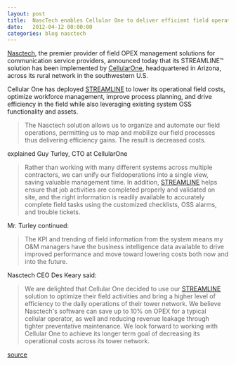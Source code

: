 ```yaml
---
layout: post
title:  NascTech enables Cellular One to deliver efficient field operations
date:   2012-04-12 00:00:00
categories: blog nasctech
---
```


[Nasctech][nasctech], the premier provider of field OPEX management solutions for communication service providers, announced today that its STREAMLINE™ solution has been implemented by [CellularOne][cellone], headquartered in Arizona, across its rural network in the southwestern U.S.

Cellular One has deployed [STREAMLINE][streamline] to lower its operational field costs, optimize workforce management, improve process planning, and drive efficiency in the field while also leveraging existing system OSS functionality and assets.

> The Nasctech solution allows us to organize and automate our field operations, permitting us to map and mobilize our field processes thus delivering efficiency gains. The result is decreased costs.

explained Guy Turley, CTO at CellularOne

> Rather than working with many different systems across multiple contractors, we can unify our fieldoperations into a single view, saving valuable management time. In addition, [STREAMLINE][streamline] helps ensure that job activities are completed properly and validated on site, and the right information is readily available to accurately complete field tasks using the customized checklists, OSS alarms, and trouble tickets.

Mr. Turley continued:
> The KPI and trending of field information from the system means my O&M managers have the business intelligence data available to drive improved performance and move toward lowering costs both now and into the future.

Nasctech CEO Des Keary said:
> We are delighted that Cellular One decided to use our [STREAMLINE][streamline] solution to optimize their field activities and bring a higher level of efficiency to the daily operations of their tower network. We believe Nasctech's software can save up to 10% on OPEX for a typical cellular operator, as well and reducing revenue leakage through tighter preventative maintenance. We look forward to working with Cellular One to achieve its longer term goal of decreasing its operational costs across its tower network.

[source][source]

[nasctech]: http://nasctech.com
[cellone]: http://www.cellularoneonline.com
[streamline]: http://nasctech.com/streamline.html
[source]: http://nasctech.com/pr_cell1.html